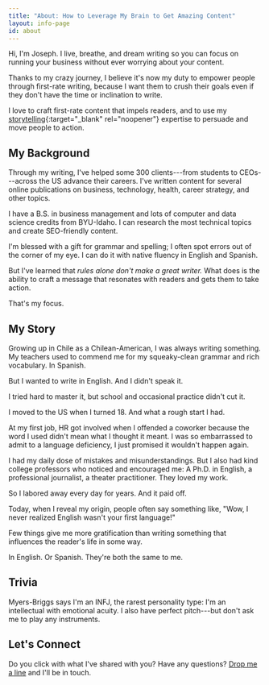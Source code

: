 ```yaml
---
title: "About: How to Leverage My Brain to Get Amazing Content"
layout: info-page
id: about
---
```


Hi, I'm Joseph. I live, breathe, and dream writing so you can focus on running your business without ever worrying about your content.

Thanks to my crazy journey, I believe it's now my duty to empower people through first-rate writing, because I want them to crush their goals even if they don't have the time or inclination to write.

I love to craft first-rate content that impels readers, and to use my [storytelling](https://hbr.org/2011/03/using-stories-as-a-tool-of-per){:target="_blank" rel="noopener"} expertise to persuade and move people to action.

## My Background

Through my writing, I've helped some 300 clients---from students to CEOs---across the US advance their careers. I've written content for several online publications on business, technology, health, career strategy, and other topics.

I have a B.S. in business management and lots of computer and data science credits from BYU-Idaho. I can research the most technical topics and create SEO-friendly content.

I'm blessed with a gift for grammar and spelling; I often spot errors out of the corner of my eye. I can do it with native fluency in English and Spanish.

But I've learned that *rules alone don't make a great writer.* What does is the ability to craft a message that resonates with readers and gets them to take action.

That's my focus.

## My Story

Growing up in Chile as a Chilean-American, I was always writing something. My teachers used to commend me for my squeaky-clean grammar and rich vocabulary. In Spanish.

But I wanted to write in English. And I didn't speak it.

I tried hard to master it, but school and occasional practice didn't cut it.

I moved to the US when I turned 18. And what a rough start I had.

At my first job, HR got involved when I offended a coworker because the word I used didn't mean what I thought it meant. I was so embarrassed to admit to a language deficiency, I just promised it wouldn't happen again.

I had my daily dose of mistakes and misunderstandings. But I also had kind college professors who noticed and encouraged me: A Ph.D. in English, a professional journalist, a theater practitioner. They loved my work.

So I labored away every day for years. And it paid off.

Today, when I reveal my origin, people often say something like, "Wow, I never realized English wasn't your first language!"

Few things give me more gratification than writing something that influences the reader's life in some way.

In English. Or Spanish. They're both the same to me.

## Trivia

Myers-Briggs says I'm an INFJ, the rarest personality type: I'm an intellectual with emotional acuity. I also have perfect pitch---but don't ask me to play any instruments.

## Let's Connect

Do you click with what I've shared with you? Have any questions? [Drop me a line](/contact) and I'll be in touch.
